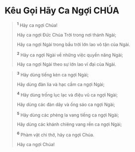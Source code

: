 # Kêu Gọi Hãy Ca Ngợi CHÚA

> <sup><b>1</b></sup> Hãy ca ngợi Chúa!
> 
> Hãy ca ngợi Ðức Chúa Trời trong nơi thánh Ngài;
> 
> Hãy ca ngợi Ngài trong bầu trời lớn lao vô tận của Ngài.
> 
> <sup><b>2</b></sup> Hãy ca ngợi Ngài về những việc quyền năng Ngài;
> 
> Hãy ca ngợi Ngài theo sự lớn lao vĩ đại của Ngài.
>


> <sup><b>3</b></sup> Hãy dùng tiếng kèn ca ngợi Ngài;
> 
> Hãy dùng đàn lia và hạc cầm ca ngợi Ngài;
> 
> <sup><b>4</b></sup> Hãy dùng trống lục lạc và điệu vũ ca ngợi Ngài;
> 
> Hãy dùng các đàn dây và ống sáo ca ngợi Ngài;
> 
> <sup><b>5</b></sup> Hãy dùng các phèng la vang tiếng ca ngợi Ngài;
> 
> Hãy dùng các khánh chiêng vang rền ca ngợi Ngài;
> 
> <sup><b>6</b></sup> Phàm vật chi thở, hãy ca ngợi Chúa.
> 
> Hãy ca ngợi Chúa!
>

